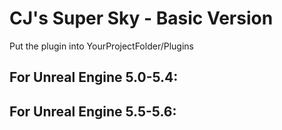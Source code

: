 # CJ's Super Sky - Basic Version

 Put the plugin into YourProjectFolder/Plugins

## For Unreal Engine 5.0-5.4: ##

## For Unreal Engine 5.5-5.6: ##
